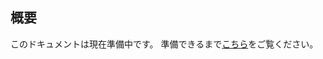<!-- title: Akrantiain 入門 -->


## 概要
このドキュメントは現在準備中です。
準備できるまで[こちら](https://sozysozbot.github.io/akrantiain2/manuals/introduction/introduction_ja.html)をご覧ください。
